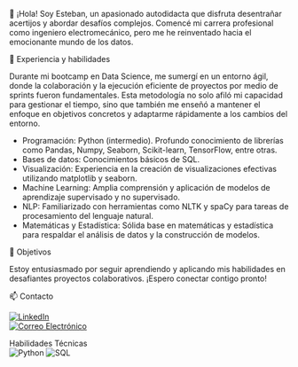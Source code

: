 👋 ¡Hola! Soy Esteban, un apasionado autodidacta que disfruta desentrañar acertijos y abordar desafíos complejos. Comencé mi carrera profesional como ingeniero electromecánico, pero me he reinventado hacia el emocionante mundo de los datos.

💼 Experiencia y habilidades

Durante mi bootcamp en Data Science, me sumergí en un entorno ágil, donde la colaboración y la ejecución eficiente de proyectos por medio de sprints fueron fundamentales. Esta metodología no solo afiló mi capacidad para gestionar el tiempo, sino que también me enseñó a mantener el enfoque en objetivos concretos y adaptarme rápidamente a los cambios del entorno.

- Programación: Python (intermedio). Profundo conocimiento de librerías como Pandas, Numpy, Seaborn, Scikit-learn, TensorFlow, entre otras.
- Bases de datos: Conocimientos básicos de SQL.
- Visualización: Experiencia en la creación de visualizaciones efectivas utilizando matplotlib y seaborn.
- Machine Learning: Amplia comprensión y aplicación de modelos de aprendizaje supervisado y no supervisado.
- NLP: Familiarizado con herramientas como NLTK y spaCy para tareas de procesamiento del lenguaje natural.
- Matemáticas y Estadística: Sólida base en matemáticas y estadística para respaldar el análisis de datos y la construcción de modelos.

🚀 Objetivos

Estoy entusiasmado por seguir aprendiendo y aplicando mis habilidades en desafiantes proyectos colaborativos. ¡Espero conectar contigo pronto!

📫 Contacto

[![LinkedIn](https://img.shields.io/badge/LinkedIn-0077B5?style=for-the-badge&logo=linkedin&logoColor=white)](https://www.linkedin.com/in/andres946/)  
[![Correo Electrónico](https://img.shields.io/badge/Correo%20Electrónico-andresgvelasquez8@gmail.com-red?style=for-the-badge&logo=mail.ru)](mailto:andresgvelasquez8@gmail.com)  

Habilidades Técnicas  
![Python](https://img.shields.io/badge/-Python-blue?style=for-the-badge&logo=python&logoColor=white&logoWidth=40)
![SQL](https://img.shields.io/badge/-SQL-blue?style=for-the-badge&logo=data:image/png;base64,iVBORw0KGgoAAAANSUhEUgAAACAAAAAgCAQAAADZc7J/AAAAu0lEQVR42u3RMQEAAAjDsAvk/9K5mIptAAbUN9LcHfM/DJUhC7KzeoswDLeiDVfJtspA+gBZCXw7HsLdSzep9xv8CZ5DvjS7kGWPCysLoQPQagU8/5ABFAADThBlAZP8jhgAAAABJRU5ErkJggg==&logoColor=white)





